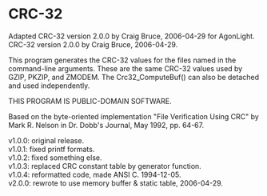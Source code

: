 # CRC-32

Adapted CRC-32 version 2.0.0 by Craig Bruce, 2006-04-29 for AgonLight.  
CRC-32 version 2.0.0 by Craig Bruce, 2006-04-29.  
  
This program generates the CRC-32 values for the files named in the
command-line arguments.  These are the same CRC-32 values used by GZIP,
PKZIP, and ZMODEM.  The Crc32_ComputeBuf() can also be detached and
used independently.

THIS PROGRAM IS PUBLIC-DOMAIN SOFTWARE.

Based on the byte-oriented implementation "File Verification Using CRC"
by Mark R. Nelson in Dr. Dobb's Journal, May 1992, pp. 64-67.

v1.0.0: original release.  
v1.0.1: fixed printf formats.  
v1.0.2: fixed something else.  
v1.0.3: replaced CRC constant table by generator function.  
v1.0.4: reformatted code, made ANSI C.  1994-12-05.  
v2.0.0: rewrote to use memory buffer & static table, 2006-04-29.  
